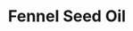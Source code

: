 ---
name: Fennel Seed Oil
title: Fennel Seed Oil
details:
  - detail:
      key: "Brand"
      value: "Natural Aroma"
  - detail:
      key: "Shelf Life"
      value: "24 Month"
  - detail:
      key: "Botanical Name"
      value: "Foeniculum vulgare dulce"
  - detail:
      key: "Form"
      value: "Liquid"
  - detail:
      key: "Packaging Size"
      value: "5, 25, 200 Kg"
  - detail:
      key: "Storage"
      value: "Keep in tightly closed container placed in cool and dry place, away from light."
  - detail:
      key: "Solubility"
      value: "Insoluble in water"
  - detail:
      key: "CAS Number"
      value: "8006"
  - detail:
      key: "Packaging Type"
      value: "Can, Barrel"
showOnHome: false
thumbnail: https://5.imimg.com/data5/SELLER/Default/2021/12/ZJ/FI/UM/3823480/fennel-seed-oil-500x500.jpg
productImages:
  - ""
category: reconstituted oil
---